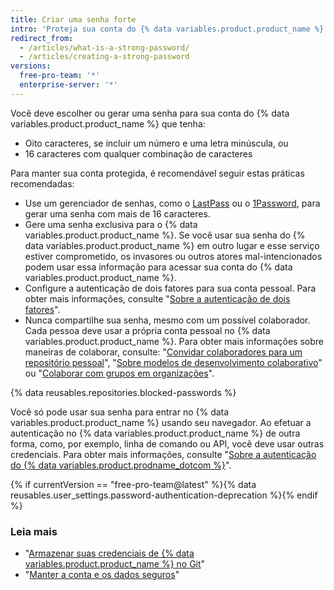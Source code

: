 ```yaml
---
title: Criar uma senha forte
intro: 'Proteja sua conta do {% data variables.product.product_name %} com uma senha forte e exclusiva usando um gerenciador de senhas.'
redirect_from:
  - /articles/what-is-a-strong-password/
  - /articles/creating-a-strong-password
versions:
  free-pro-team: '*'
  enterprise-server: '*'
---
```


Você deve escolher ou gerar uma senha para sua conta do {% data variables.product.product_name %} que tenha:
- Oito caracteres, se incluir um número e uma letra minúscula, ou
- 16 caracteres com qualquer combinação de caracteres

Para manter sua conta protegida, é recomendável seguir estas práticas recomendadas:
- Use um gerenciador de senhas, como o [LastPass](https://lastpass.com/) ou o [1Password](https://1password.com/), para gerar uma senha com mais de 16 caracteres.
- Gere uma senha exclusiva para o {% data variables.product.product_name %}. Se você usar sua senha do {% data variables.product.product_name %} em outro lugar e esse serviço estiver comprometido, os invasores ou outros atores mal-intencionados podem usar essa informação para acessar sua conta do {% data variables.product.product_name %}.
- Configure a autenticação de dois fatores para sua conta pessoal. Para obter mais informações, consulte "[Sobre a autenticação de dois fatores](/articles/about-two-factor-authentication)".
- Nunca compartilhe sua senha, mesmo com um possível colaborador. Cada pessoa deve usar a própria conta pessoal no {% data variables.product.product_name %}. Para obter mais informações sobre maneiras de colaborar, consulte: "[Convidar colaboradores para um repositório pessoal](/articles/inviting-collaborators-to-a-personal-repository)", "[Sobre modelos de desenvolvimento colaborativo](/articles/about-collaborative-development-models/)" ou "[Colaborar com grupos em organizações](/articles/collaborating-with-groups-in-organizations/)".

{% data reusables.repositories.blocked-passwords %}

Você só pode usar sua senha para entrar no {% data variables.product.product_name %} usando seu navegador. Ao efetuar a autenticação no {% data variables.product.product_name %} de outra forma, como, por exemplo, linha de comando ou API, você deve usar outras credenciais. Para obter mais informações, consulte "[Sobre a autenticação do {% data variables.product.prodname_dotcom %}](/github/authenticating-to-github/about-authentication-to-github)".

{% if currentVersion == "free-pro-team@latest" %}{% data reusables.user_settings.password-authentication-deprecation %}{% endif %}

### Leia mais

- "[Armazenar suas credenciais de {% data variables.product.product_name %} no Git](/github/using-git/caching-your-github-credentials-in-git/)"
- "[Manter a conta e os dados seguros](/articles/keeping-your-account-and-data-secure/)"
